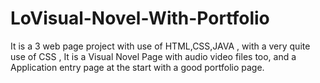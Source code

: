 # LoVisual-Novel-With-Portfolio
 It is a 3 web page project with use of HTML,CSS,JAVA , with a very quite use of CSS , It is a Visual  Novel Page with audio video files too, and a Application entry page at the start with a good portfolio page.
